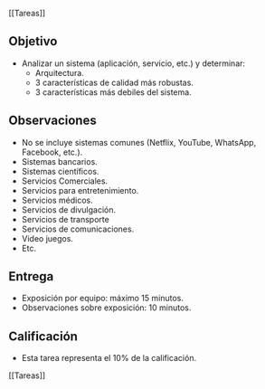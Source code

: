 [[Tareas]]
## Objetivo

- Analizar un sistema (aplicación, servicio, etc.) y determinar:
	- Arquitectura.
	- 3 características de calidad más robustas.
	- 3 características más debiles del sistema.

## Observaciones

- No se incluye sistemas comunes (Netflix, YouTube, WhatsApp, Facebook, etc.).
- Sistemas bancarios.
- Sistemas científicos.
- Servicios Comerciales.
- Servicios para entretenimiento.
- Servicios médicos.
- Servicios de divulgación.
- Servicios de transporte
- Servicios de comunicaciones.
- Video juegos.
- Etc.

## Entrega

- Exposición por equipo: máximo 15 minutos.
- Observaciones sobre exposición: 10 minutos.

## Calificación

- Esta tarea representa el 10% de la calificación.

[[Tareas]]